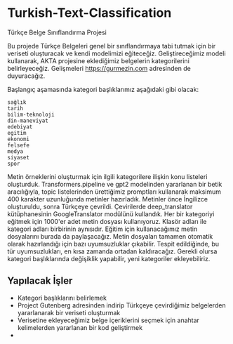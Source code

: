 # Turkish-Text-Classification
Türkçe Belge Sınıflandırma Projesi

Bu projede Türkçe Belgeleri genel bir sınıflandırmaya tabi tutmak için bir veriseti oluşturacak ve kendi modelimizi eğiteceğiz.
Geliştireceğimiz modeli kullanarak, AKTA projesine eklediğimiz belgelerin kategorilerini belirleyeceğiz.
Gelişmeleri https://gurmezin.com adresinden de duyuracağız.

Başlangıç aşamasında kategori başlıklarımız aşağıdaki gibi olacak:

    sağlık
    tarih
    bilim-teknoloji
    din-maneviyat
    edebiyat
    egitim
    ekonomi
    felsefe
    medya
    siyaset
    spor

Metin örneklerini oluşturmak için ilgili kategorilere ilişkin konu listeleri oluşturduk.
Transformers.pipeline ve gpt2 modelinden yararlanan bir betik aracılığıyla, topic listelerinden
ürettiğimiz promptları kullanarak maksimum 400 karakter uzunluğunda metinler hazırladık.
Metinler önce İngilizce oluşturuldu, sonra Türkçeye çevrildi. Çevirilerde deep_translator kütüphanesinin
GoogleTranslator modülünü kullandık.
Her bir kategoriyi eğitmek için 1000'er adet metin dosyası kullanıyoruz. Klasör adları ile kategori 
adları birbirinin aynısıdır.
Eğitim için kullanacağımız metin dosyalarını burada da paylaşacağız.
Metin dosyaları tamamen otomatik olarak hazırlandığı için bazı uyumsuzluklar çıkabilir.
Tespit edildiğinde, bu tür uyumsuzlukları, en kısa zamanda ortadan kaldıracağız.
Gerekli olursa kategori başlıklarında değişiklik yapabilir, yeni kategoriler ekleyebiliriz.

## Yapılacak İşler
- Kategori başlıklarını belirlemek
- Project Gutenberg adresinden indirip Türkçeye çevirdiğimiz belgelerden yararlanarak bir veriseti oluşturmak
- Verisetine ekleyeceğimiz belge içeriklerini seçmek için anahtar kelimelerden yararlanan bir kod geliştirmek
- 
